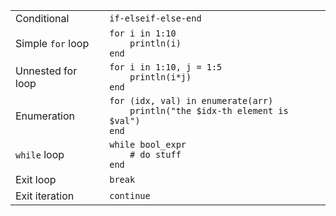 |                   |                                                                                         |
| ----------------- | --------------------------------------------------------------------------------------- |
| Conditional       | `if-elseif-else-end`                                                                    |
| Simple `for` loop | `for i in 1:10`<br>`    println(i)`<br>`end`                                                |
| Unnested for loop | `for i in 1:10, j = 1:5`<br>`    println(i*j)`<br>`end`                                     |
| Enumeration       | `for (idx, val) in enumerate(arr)`<br>`    println("the $idx-th element is $val")`<br>`end` |
| `while` loop      | `while bool_expr`<br>`    # do stuff`<br>`end`                                              |
| Exit loop         | `break`                                                                                 |
| Exit iteration    | `continue`                                                                              |
